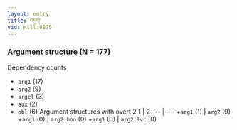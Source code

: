 ```yaml
---
layout: entry
title: འདུག་
vid: Hill:0875
---
```

### Argument structure (N = 177)
Dependency counts
* `arg1` (17)
* `arg2` (9)
* `argcl` (3)
* `aux` (2)
* `obl` (6)
Argument structures with overt 2
1 | 2
--- | ---
+`arg1` (1) | `arg2` (9)
+`arg1` (0) | `arg2:hon` (0)
+`arg1` (0) | `arg2:lvc` (0)

